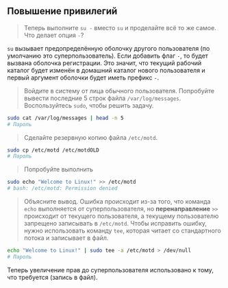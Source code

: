 ## Повышение привилегий
> Теперь выполните `su -` вместо `su` и проделайте всё то же самое. Что делает опция `-`?

`su` вызывает предопределённую оболочку другого пользователя (по умолчанию это суперпользователь). Если добавить флаг `-`, то будет вызвана оболочка регистрации. 
Это значит, что текущий рабочий каталог будет изменён в домашний каталог нового пользователя и первый аргумент оболочки будет иметь префикс `-`.

> Войдите в систему от лица обычного пользователя. Попробуйте вывести последние 5 строк файла `/var/log/messages`. Воспользуйтесь `sudo`, чтобы решить задачу.

```bash
sudo cat /var/log/messages | head -n 5
# Пароль
```

> Сделайте резервную копию файла `/etc/motd`.

```bash
sudo cp /etc/motd /etc/motdOLD
# Пароль
```

> Попробуйте выполнить

```bash
sudo echo "Welcome to Linux!" >> /etc/motd
# bash: /etc/motd: Permission denied
```
> Объясните вывод.
Ошибка происходит из-за того, что команда `echo` выполняется от суперпользователя, но __перенаправление__ `>>` происходит от текущего пользователя, а текущему пользователю запрещено записывать в `/etc/motd`.
Чтобы исправить ошибку, нужно использовать команду `tee`, которая читает со стандартного потока и записывает в файл.

```bash
echo "Welcome to Linux!" | sudo tee -a /etc/motd > /dev/null
# Пароль
```
Теперь увеличение прав до суперпользователя использовано к тому, что требуется (запись в файл).
